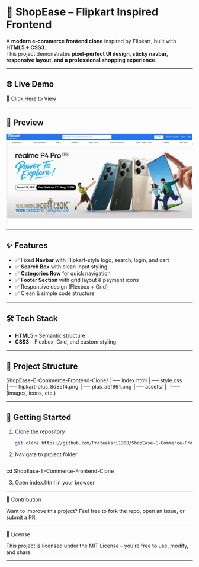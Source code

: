 # 🛒 ShopEase – Flipkart Inspired Frontend

A **modern e-commerce frontend clone** inspired by Flipkart, built with **HTML5 + CSS3**.  
This project demonstrates **pixel-perfect UI design, sticky navbar, responsive layout, and a professional shopping experience**.

---

## 🌐 Live Demo
🔗 [Click Here to View](https://prateeksri1308.github.io/ShopEase-E-Commerce-Frontend-Clone/)

---

## 📸 Preview
![ShopEase Preview](./sampleweb.png)

---

## ✨ Features
- ✅ Fixed **Navbar** with Flipkart-style logo, search, login, and cart  
- ✅ **Search Box** with clean input styling  
- ✅ **Categories Row** for quick navigation  
- ✅ **Footer Section** with grid layout & payment icons  
- ✅ Responsive design (Flexbox + Grid)  
- ✅ Clean & simple code structure  

---

## 🛠️ Tech Stack
- **HTML5** – Semantic structure  
- **CSS3** – Flexbox, Grid, and custom styling  

---

## 📂 Project Structure
ShopEase-E-Commerce-Frontend-Clone/
│── index.html
│── style.css
│── flipkart-plus_8d85f4.png
│── plus_aef861.png
│── assets/
│ └── (images, icons, etc.)

---

## 🚀 Getting Started

1. Clone the repository  
   ```bash
   git clone https://github.com/Prateeksri1308/ShopEase-E-Commerce-Frontend-Clone.git
   
2.  Navigate to project folder
    ```bash
cd ShopEase-E-Commerce-Frontend-Clone

3. Open index.html in your browser

----------
🤝 Contribution

Want to improve this project?
Feel free to fork the repo, open an issue, or submit a PR.

------

📜 License

This project is licensed under the MIT License – you’re free to use, modify, and share.



---


